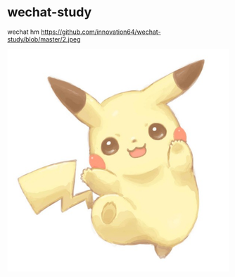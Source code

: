 # wechat-study
wechat hm
https://github.com/innovation64/wechat-study/blob/master/2.jpeg

![avatar](https://github.com/innovation64/wechat-study/blob/master/2.jpeg?raw=true)
